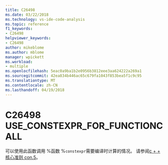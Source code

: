 ```yaml
---
title: C26498
ms.date: 03/22/2018
ms.technology: vs-ide-code-analysis
ms.topic: reference
f1_keywords:
- C26498
helpviewer_keywords:
- C26498
author: mikeblome
ms.author: mblome
manager: wpickett
ms.workload:
- multiple
ms.openlocfilehash: 5eac0a9ba1b2e0956b3812eee3aa624222a269a1
ms.sourcegitcommit: 42ea834b446ac65c679fa1043f853bea5f1c9c95
ms.translationtype: MT
ms.contentlocale: zh-CN
ms.lasthandoff: 04/19/2018
---
```

# <a name="c26498-useconstexprforfunctioncall"></a>C26498 USE_CONSTEXPR_FOR_FUNCTIONCALL

可以使用此函数调用 %函数 %`constexpr`需要编译时计算的情况。 请参阅[c + + 核心准则 con.5](https://github.com/isocpp/CppCoreGuidelines/blob/master/CppCoreGuidelines.md#Rconst-constexpr)。
